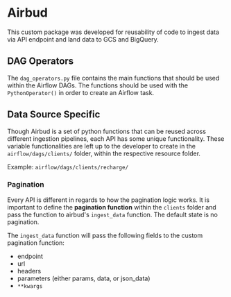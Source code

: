 # Airbud
This custom package was developed for reusability of code to ingest data via API endpoint and land data to GCS and BigQuery.

## DAG Operators
The `dag_operators.py` file contains the main functions that should be used within the Airflow DAGs. The functions should be used with the `PythonOperator()` in order to create an Airflow task.


## Data Source Specific
Though Airbud is a set of python functions that can be reused across different ingestion pipelines, each API has some unique functionality. These variable functionalities are left up to the developer to create in the `airflow/dags/clients/` folder, within the respective resource folder. 

Example: `airflow/dags/clients/recharge/`

### Pagination
Every API is different in regards to how the pagination logic works. It is important to define the **pagination function** within the `clients` folder and pass the function to airbud's `ingest_data` function. The default state is no pagination.

The `ingest_data` function will pass the following fields to the custom pagination function:
- endpoint
- url
- headers
- parameters (either params, data, or json_data)
- `**kwargs` 